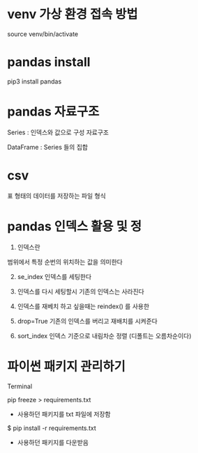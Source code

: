 # venv 가상 환경 접속 방법

source venv/bin/activate

# pandas install

pip3 install pandas

# pandas 자료구조 

Series : 인덱스와 값으로 구성 자료구조

DataFrame : Series 들의 집합

# csv 

표 형태의 데이터를 저장하는 파일 형식

# pandas 인덱스 활용 및 정

1. 인덱스란

범위에서 특정 순번의 위치하는 값을 의미한다

2. se_index 인덱스를 세팅한다

3. 인덱스를 다시 세팅할시 기존의 인덱스는 사라진다

4. 인덱스를 재베치 하고 싶을때는 reindex() 를 사용한

5. drop=True 기존의 인덱스를 버리고 재배치를 시켜준다

6. sort_index 인덱스 기준으로 내림차순 정렬 (디폴트는 오름차순이다)

# 파이썬 패키지 관리하기

Terminal 

pip freeze > requirements.txt

- 사용하던 패키지를 txt 파일에 저장함

$ pip install -r requirements.txt

- 사용하던 패키지를 다운받음
